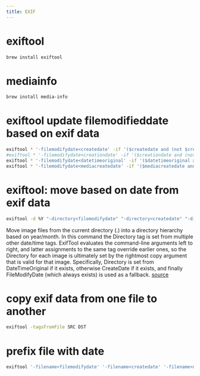 ```yaml
---
title: EXIF
---
```


# exiftool
```bash
brew install exiftool
```

# mediainfo
```bash
brew install media-info
```

# exiftool update filemodifieddate based on exif data
```bash
exiftool * '-filemodifydate<createdate' -if '($createdate and (not $createdate eq "0000:00:00 00:00:00"))'
#exiftool * '-filemodifydate<creationdate' -if '($creationdate and (not $creationdate eq "0000:00:00 00:00:00"))'
exiftool * '-filemodifydate<datetimeoriginal' -if '($datetimeoriginal and (not $datetimeoriginal eq "0000:00:00 00:00:00"))'
exiftool * '-filemodifydate<mediacreatedate' -if '($mediacreatedate and (not $mediacreatedate eq "0000:00:00 00:00:00"))'
```

# exiftool: move based on date from exif data
```bash
exiftool -d %Y "-directory<filemodifydate" "-directory<createdate" "-directory<datetimeoriginal" .
```
Move image files from the current directory (.) into a directory hierarchy based on year/month. In this command the Directory tag is set from multiple other date/time tags. ExifTool evaluates the command-line arguments left to right, and latter assignments to the same tag override earlier ones, so the Directory for each image is ultimately set by the rightmost copy argument that is valid for that image. Specifically, Directory is set from DateTimeOriginal if it exists, otherwise CreateDate if it exists, and finally FileModifyDate (which always exists) is used as a fallback. [source](https://sno.phy.queensu.ca/~phil/exiftool/filename.html)

# copy exif data from one file to another
```bash
exiftool -tagsFromFile SRC DST
```

# prefix file with date
```bash
exiftool '-filename<filemodifydate' '-filename<createdate' '-filename<datetimeoriginal' -d "%Y-%m-%d-%%f.%%e" *
```